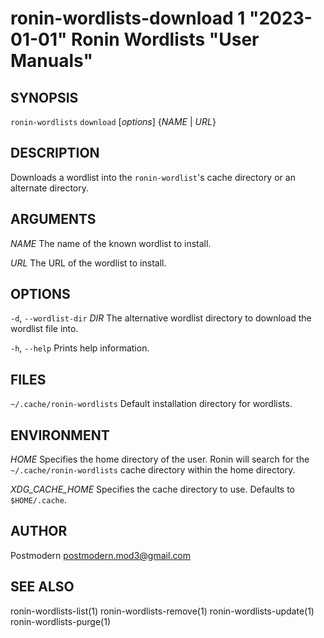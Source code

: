 # ronin-wordlists-download 1 "2023-01-01" Ronin Wordlists "User Manuals"

## SYNOPSIS

`ronin-wordlists` `download` [*options*] {*NAME* \| *URL*}

## DESCRIPTION

Downloads a wordlist into the `ronin-wordlist`'s cache directory or an
alternate directory.

## ARGUMENTS

*NAME*
	The name of the known wordlist to install.

*URL*
    The URL of the wordlist to install.

## OPTIONS

`-d`, `--wordlist-dir` *DIR*
  The alternative wordlist directory to download the wordlist file into.

`-h`, `--help`
  Prints help information.

## FILES

`~/.cache/ronin-wordlists`
	Default installation directory for wordlists.

## ENVIRONMENT

*HOME*
	Specifies the home directory of the user. Ronin will search for the
	`~/.cache/ronin-wordlists` cache directory within the home directory.

*XDG_CACHE_HOME*
    Specifies the cache directory to use. Defaults to `$HOME/.cache`.

## AUTHOR

Postmodern <postmodern.mod3@gmail.com>

## SEE ALSO

ronin-wordlists-list(1) ronin-wordlists-remove(1) ronin-wordlists-update(1) ronin-wordlists-purge(1)
